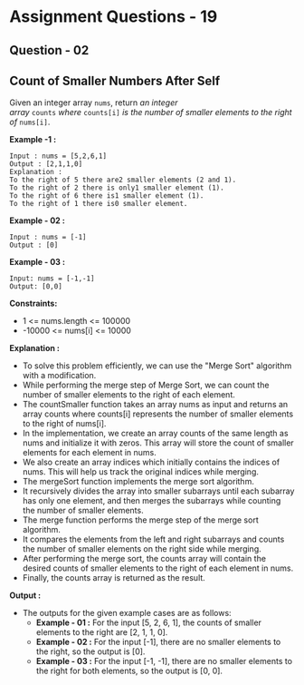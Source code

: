# **Assignment Questions - 19**
## **Question - 02** 
## **Count of Smaller Numbers After Self**

Given an integer array `nums`, return *an integer array* `counts` *where* `counts[i]` *is the number of smaller elements to the right of* `nums[i]`.

**Example -1 :**
```
Input : nums = [5,2,6,1]
Output : [2,1,1,0]
Explanation :
To the right of 5 there are2 smaller elements (2 and 1).
To the right of 2 there is only1 smaller element (1).
To the right of 6 there is1 smaller element (1).
To the right of 1 there is0 smaller element.
```

**Example - 02 :**
```
Input : nums = [-1]
Output : [0]
```

**Example - 03 :**
```
Input: nums = [-1,-1]
Output: [0,0]
```

**Constraints:**
- 1 <= nums.length <= 100000
- -10000 <= nums[i] <= 10000

**Explanation :**
- To solve this problem efficiently, we can use the "Merge Sort" algorithm with a modification. 
- While performing the merge step of Merge Sort, we can count the number of smaller elements to the right of each element.
- The countSmaller function takes an array nums as input and returns an array counts where counts[i] represents the number of smaller elements to the right of nums[i].
- In the implementation, we create an array counts of the same length as nums and initialize it with zeros. This array will store the count of smaller elements for each element in nums.
- We also create an array indices which initially contains the indices of nums. This will help us track the original indices while merging.
- The mergeSort function implements the merge sort algorithm. 
- It recursively divides the array into smaller subarrays until each subarray has only one element, and then merges the subarrays while counting the number of smaller elements.
- The merge function performs the merge step of the merge sort algorithm. 
- It compares the elements from the left and right subarrays and counts the number of smaller elements on the right side while merging.
- After performing the merge sort, the counts array will contain the desired counts of smaller elements to the right of each element in nums.
- Finally, the counts array is returned as the result.

**Output :**
- The outputs for the given example cases are as follows:
    - **Example - 01 :** For the input [5, 2, 6, 1], the counts of smaller elements to the right are [2, 1, 1, 0].
    - **Example - 02 :** For the input [-1], there are no smaller elements to the right, so the output is [0].
    - **Example - 03 :** For the input [-1, -1], there are no smaller elements to the right for both elements, so the output is [0, 0].